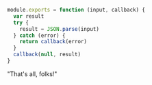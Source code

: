 ```javascript
module.exports = function (input, callback) {
  var result
  try {
    result = JSON.parse(input)
  } catch (error) {
    return callback(error)
  }
  callback(null, result)
}
```

"That's all, folks!"

